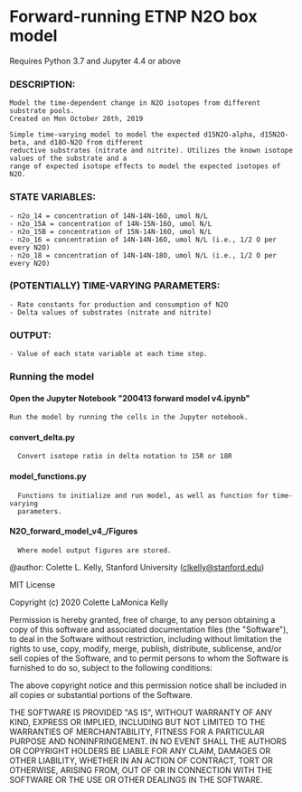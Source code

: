 # Forward-running ETNP N2O box model
Requires Python 3.7 and Jupyter 4.4 or above

### DESCRIPTION:
    Model the time-dependent change in N2O isotopes from different substrate pools.
    Created on Mon October 28th, 2019
    
    Simple time-varying model to model the expected d15N2O-alpha, d15N2O-beta, and d18O-N2O from different
    reductive substrates (nitrate and nitrite). Utilizes the known isotope values of the substrate and a
    range of expected isotope effects to model the expected isotopes of N2O.
    
### STATE VARIABLES:
	- n2o_14 = concentration of 14N-14N-16O, umol N/L
	- n2o_15A = concentration of 14N-15N-16O, umol N/L
	- n2o_15B = concentration of 15N-14N-16O, umol N/L
	- n2o_16 = concentration of 14N-14N-16O, umol N/L (i.e., 1/2 O per every N2O)
	- n2o_18 = concentration of 14N-14N-18O, umol N/L (i.e., 1/2 O per every N2O)

### (POTENTIALLY) TIME-VARYING PARAMETERS:
	- Rate constants for production and consumption of N2O
	- Delta values of substrates (nitrate and nitrite)

### OUTPUT:
	- Value of each state variable at each time step.

### Running the model
#### Open the Jupyter Notebook "200413 forward model v4.ipynb"
    Run the model by running the cells in the Jupyter notebook.
       
 #### convert_delta.py
      Convert isotope ratio in delta notation to 15R or 18R

 #### model_functions.py
      Functions to initialize and run model, as well as function for time-varying
      parameters.
       
 #### N2O_forward_model_v4_/Figures
 	  Where model output figures are stored.
 	  
@author: Colette L. Kelly, Stanford University (clkelly@stanford.edu)

MIT License

Copyright (c) 2020 Colette LaMonica Kelly

Permission is hereby granted, free of charge, to any person obtaining a copy
of this software and associated documentation files (the "Software"), to deal
in the Software without restriction, including without limitation the rights
to use, copy, modify, merge, publish, distribute, sublicense, and/or sell
copies of the Software, and to permit persons to whom the Software is
furnished to do so, subject to the following conditions:

The above copyright notice and this permission notice shall be included in all
copies or substantial portions of the Software.

THE SOFTWARE IS PROVIDED "AS IS", WITHOUT WARRANTY OF ANY KIND, EXPRESS OR
IMPLIED, INCLUDING BUT NOT LIMITED TO THE WARRANTIES OF MERCHANTABILITY,
FITNESS FOR A PARTICULAR PURPOSE AND NONINFRINGEMENT. IN NO EVENT SHALL THE
AUTHORS OR COPYRIGHT HOLDERS BE LIABLE FOR ANY CLAIM, DAMAGES OR OTHER
LIABILITY, WHETHER IN AN ACTION OF CONTRACT, TORT OR OTHERWISE, ARISING FROM,
OUT OF OR IN CONNECTION WITH THE SOFTWARE OR THE USE OR OTHER DEALINGS IN THE
SOFTWARE.